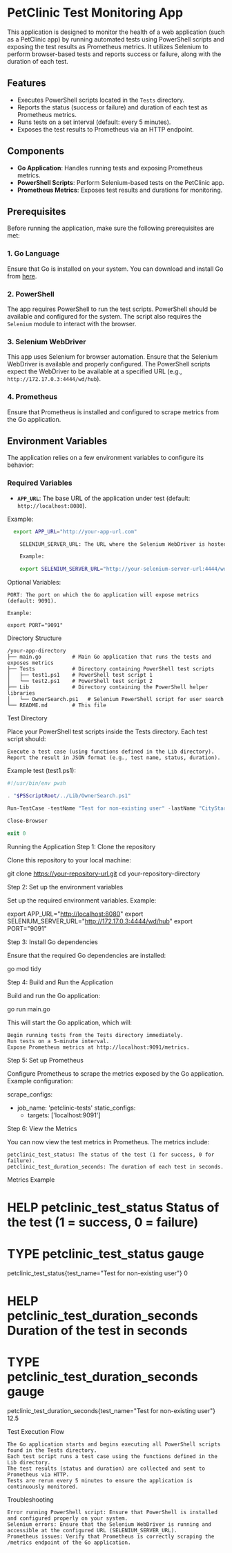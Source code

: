 # PetClinic Test Monitoring App

This application is designed to monitor the health of a web application (such as a PetClinic app) by running automated tests using PowerShell scripts and exposing the test results as Prometheus metrics. It utilizes Selenium to perform browser-based tests and reports success or failure, along with the duration of each test.

## Features

- Executes PowerShell scripts located in the `Tests` directory.
- Reports the status (success or failure) and duration of each test as Prometheus metrics.
- Runs tests on a set interval (default: every 5 minutes).
- Exposes the test results to Prometheus via an HTTP endpoint.

## Components

- **Go Application**: Handles running tests and exposing Prometheus metrics.
- **PowerShell Scripts**: Perform Selenium-based tests on the PetClinic app.
- **Prometheus Metrics**: Exposes test results and durations for monitoring.

## Prerequisites

Before running the application, make sure the following prerequisites are met:

### 1. Go Language

Ensure that Go is installed on your system. You can download and install Go from [here](https://go.dev/dl/).

### 2. PowerShell

The app requires PowerShell to run the test scripts. PowerShell should be available and configured for the system. The script also requires the `Selenium` module to interact with the browser.

### 3. Selenium WebDriver

This app uses Selenium for browser automation. Ensure that the Selenium WebDriver is available and properly configured. The PowerShell scripts expect the WebDriver to be available at a specified URL (e.g., `http://172.17.0.3:4444/wd/hub`).

### 4. Prometheus

Ensure that Prometheus is installed and configured to scrape metrics from the Go application.

## Environment Variables

The application relies on a few environment variables to configure its behavior:

### Required Variables

- **`APP_URL`**: The base URL of the application under test (default: `http://localhost:8080`).
  
Example:

```sh
  export APP_URL="http://your-app-url.com"

    SELENIUM_SERVER_URL: The URL where the Selenium WebDriver is hosted (default: http://172.17.0.3:4444/wd/hub).

    Example:

    export SELENIUM_SERVER_URL="http://your-selenium-server-url:4444/wd/hub"
```

Optional Variables:

    PORT: The port on which the Go application will expose metrics (default: 9091).

    Example:

    export PORT="9091"

Directory Structure

```plain
/your-app-directory
├── main.go          # Main Go application that runs the tests and exposes metrics
├── Tests            # Directory containing PowerShell test scripts
│   ├── test1.ps1    # PowerShell test script 1
│   └── test2.ps1    # PowerShell test script 2
├── Lib              # Directory containing the PowerShell helper libraries
│   └── OwnerSearch.ps1   # Selenium PowerShell script for user search
└── README.md        # This file
```

Test Directory

Place your PowerShell test scripts inside the Tests directory. Each test script should:

    Execute a test case (using functions defined in the Lib directory).
    Report the result in JSON format (e.g., test name, status, duration).

Example test (test1.ps1):

```PowerShell
#!/usr/bin/env pwsh

. "$PSScriptRoot/../Lib/OwnerSearch.ps1"

Run-TestCase -testName "Test for non-existing user" -lastName "CityStars" -shouldExist $false

Close-Browser

exit 0
```

Running the Application
Step 1: Clone the repository

Clone this repository to your local machine:

git clone <https://your-repository-url.git>
cd your-repository-directory

Step 2: Set up the environment variables

Set up the required environment variables. Example:

export APP_URL="<http://localhost:8080>"
export SELENIUM_SERVER_URL="<http://172.17.0.3:4444/wd/hub>"
export PORT="9091"

Step 3: Install Go dependencies

Ensure that the required Go dependencies are installed:

go mod tidy

Step 4: Build and Run the Application

Build and run the Go application:

go run main.go

This will start the Go application, which will:

    Begin running tests from the Tests directory immediately.
    Run tests on a 5-minute interval.
    Expose Prometheus metrics at http://localhost:9091/metrics.

Step 5: Set up Prometheus

Configure Prometheus to scrape the metrics exposed by the Go application. Example configuration:

scrape_configs:

- job_name: 'petclinic-tests'
    static_configs:
  - targets: ['localhost:9091']

Step 6: View the Metrics

You can now view the test metrics in Prometheus. The metrics include:

    petclinic_test_status: The status of the test (1 for success, 0 for failure).
    petclinic_test_duration_seconds: The duration of each test in seconds.

Metrics Example

# HELP petclinic_test_status Status of the test (1 = success, 0 = failure)

# TYPE petclinic_test_status gauge

petclinic_test_status{test_name="Test for non-existing user"} 0

# HELP petclinic_test_duration_seconds Duration of the test in seconds

# TYPE petclinic_test_duration_seconds gauge

petclinic_test_duration_seconds{test_name="Test for non-existing user"} 12.5

Test Execution Flow

    The Go application starts and begins executing all PowerShell scripts found in the Tests directory.
    Each test script runs a test case using the functions defined in the Lib directory.
    The test results (status and duration) are collected and sent to Prometheus via HTTP.
    Tests are rerun every 5 minutes to ensure the application is continuously monitored.

Troubleshooting

    Error running PowerShell script: Ensure that PowerShell is installed and configured properly on your system.
    Selenium errors: Ensure that the Selenium WebDriver is running and accessible at the configured URL (SELENIUM_SERVER_URL).
    Prometheus issues: Verify that Prometheus is correctly scraping the /metrics endpoint of the Go application.
